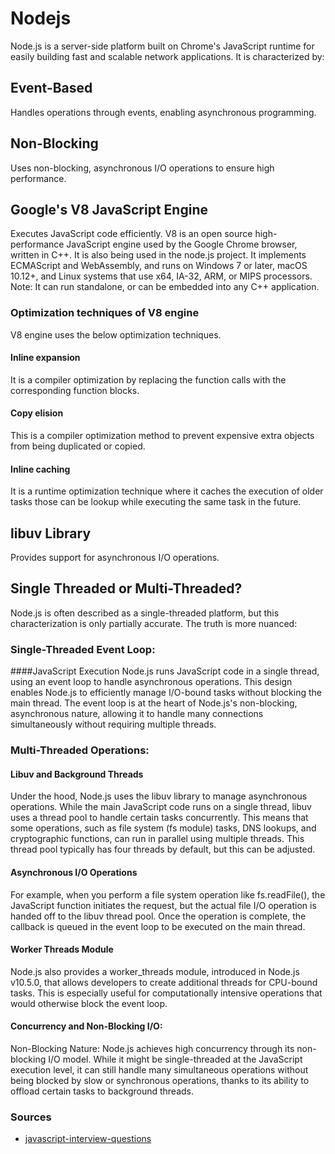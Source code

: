# Nodejs
Node.js is a server-side platform built on Chrome's JavaScript runtime for easily building fast and scalable network
applications. It is characterized by:

## Event-Based
Handles operations through events, enabling asynchronous programming.
## Non-Blocking
Uses non-blocking, asynchronous I/O operations to ensure high performance.
## Google's V8 JavaScript Engine
Executes JavaScript code efficiently. V8 is an open source high-performance JavaScript engine used by the Google Chrome 
browser, written in C++. It is also being used in the node.js project. It implements ECMAScript and WebAssembly, and
runs on Windows 7 or later, macOS 10.12+, and Linux systems that use x64, IA-32, ARM, or MIPS processors. Note: It can
run standalone, or can be embedded into any C++ application.

### Optimization techniques of V8 engine
V8 engine uses the below optimization techniques.
#### Inline expansion
It is a compiler optimization by replacing the function calls with the corresponding function blocks.
#### Copy elision
This is a compiler optimization method to prevent expensive extra objects from being duplicated or copied.
#### Inline caching
It is a runtime optimization technique where it caches the execution of older tasks those can be lookup while executing 
the same task in the future.


## libuv Library
Provides support for asynchronous I/O operations.

## Single Threaded or Multi-Threaded?
Node.js is often described as a single-threaded platform, but this characterization is only partially accurate. The truth 
is more nuanced:

### Single-Threaded Event Loop:

####JavaScript Execution
Node.js runs JavaScript code in a single thread, using an event loop to handle asynchronous operations. This design 
enables Node.js to efficiently manage I/O-bound tasks without blocking the main thread. The event loop is at the heart 
of Node.js's non-blocking, asynchronous nature, allowing it to handle many connections simultaneously without requiring
multiple threads.

### Multi-Threaded Operations:
#### Libuv and Background Threads
Under the hood, Node.js uses the libuv library to manage asynchronous operations. While the main JavaScript code runs on
a single thread, libuv uses a thread pool to handle certain tasks concurrently. This means that some operations, such as 
file system (fs module) tasks, DNS lookups, and cryptographic functions, can run in parallel using multiple threads.
This thread pool typically has four threads by default, but this can be adjusted.

#### Asynchronous I/O Operations
For example, when you perform a file system operation like fs.readFile(), the JavaScript function initiates the request,
but the actual file I/O operation is handed off to the libuv thread pool. Once the operation is complete, the callback
is queued in the event loop to be executed on the main thread.

#### Worker Threads Module
Node.js also provides a worker_threads module, introduced in Node.js v10.5.0, that allows developers to create additional
threads for CPU-bound tasks. This is especially useful for computationally intensive operations that would otherwise 
block the event loop.

#### Concurrency and Non-Blocking I/O:
Non-Blocking Nature: Node.js achieves high concurrency through its non-blocking I/O model. While it might be 
single-threaded at the JavaScript execution level, it can still handle many simultaneous operations without being 
blocked by slow or synchronous operations, thanks to its ability to offload certain tasks to background threads.

### Sources
* [javascript-interview-questions](https://github.com/sudheerj/javascript-interview-questions)